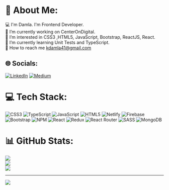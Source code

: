 # 💫 About Me:
💻 I'm Damla. I'm Frontend Developer. <br>🏢 I’m currently working on CenterOnDigital.<br> 👀 I’m interested in CSS3 ,HTML5, JavaScript, Bootstrap, ReactJS, React.<br>🌱 I’m currently learning Unit Tests and TypeScript.<br> 📩  How to reach me  kdamla41@gmail.com


## 🌐 Socials:
[![LinkedIn](https://img.shields.io/badge/LinkedIn-%230077B5.svg?logo=linkedin&logoColor=white)](https://linkedin.com/in/damla-kara-348081232) [![Medium](https://img.shields.io/badge/Medium-12100E?logo=medium&logoColor=white)](https://medium.com/@@kdamla41) 

# 💻 Tech Stack:
![CSS3](https://img.shields.io/badge/css3-%231572B6.svg?style=for-the-badge&logo=css3&logoColor=white) ![TypeScript](https://img.shields.io/badge/typescript-%23007ACC.svg?style=for-the-badge&logo=typescript&logoColor=white) ![JavaScript](https://img.shields.io/badge/javascript-%23323330.svg?style=for-the-badge&logo=javascript&logoColor=%23F7DF1E) ![HTML5](https://img.shields.io/badge/html5-%23E34F26.svg?style=for-the-badge&logo=html5&logoColor=white) ![Netlify](https://img.shields.io/badge/netlify-%23000000.svg?style=for-the-badge&logo=netlify&logoColor=#00C7B7) ![Firebase](https://img.shields.io/badge/firebase-%23039BE5.svg?style=for-the-badge&logo=firebase) ![Bootstrap](https://img.shields.io/badge/bootstrap-%23563D7C.svg?style=for-the-badge&logo=bootstrap&logoColor=white) ![NPM](https://img.shields.io/badge/NPM-%23000000.svg?style=for-the-badge&logo=npm&logoColor=white) ![React](https://img.shields.io/badge/react-%2320232a.svg?style=for-the-badge&logo=react&logoColor=%2361DAFB) ![Redux](https://img.shields.io/badge/redux-%23593d88.svg?style=for-the-badge&logo=redux&logoColor=white) ![React Router](https://img.shields.io/badge/React_Router-CA4245?style=for-the-badge&logo=react-router&logoColor=white) ![SASS](https://img.shields.io/badge/SASS-hotpink.svg?style=for-the-badge&logo=SASS&logoColor=white) ![MongoDB](https://img.shields.io/badge/MongoDB-%234ea94b.svg?style=for-the-badge&logo=mongodb&logoColor=white)
# 📊 GitHub Stats:
![](https://github-readme-stats.vercel.app/api?username=damlakara5&theme=dark&hide_border=false&include_all_commits=false&count_private=false)<br/>
![](https://github-readme-streak-stats.herokuapp.com/?user=damlakara5&theme=dark&hide_border=false)<br/>
![](https://github-readme-stats.vercel.app/api/top-langs/?username=damlakara5&theme=dark&hide_border=false&include_all_commits=false&count_private=false&layout=compact)

---
[![](https://visitcount.itsvg.in/api?id=damlakara5&icon=0&color=0)](https://visitcount.itsvg.in)

<!-- Proudly created with GPRM ( https://gprm.itsvg.in ) -->
